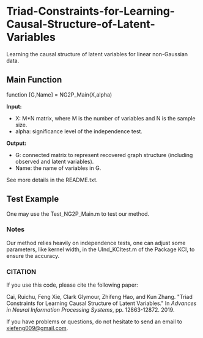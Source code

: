 # Triad-Constraints-for-Learning-Causal-Structure-of-Latent-Variables

Learning the causal structure of latent variables for linear non-Gaussian data.



## **Main Function**

function [G,Name] = NG2P_Main(X,alpha)

**Input:**

- X: M*N matrix, where M is the number of variables and N is the sample size.
- alpha: significance level of the independence test.

**Output:**

- G: connected matrix to represent recovered graph structure (including observed and latent variables).
- Name: the name of variables in G.

See more details in the README.txt.

## Test Example

One may use the Test_NG2P_Main.m to test our method.



### Notes

Our method relies heavily on independence tests, one can adjust some parameters, like kernel width, in the UInd_KCItest.m of the Package KCI, to ensure the accuracy.



### CITATION

If you use this code, please cite the following paper:

Cai, Ruichu, Feng Xie, Clark Glymour, Zhifeng Hao, and Kun Zhang. "Triad Constraints for Learning Causal Structure of Latent Variables." In *Advances in Neural Information Processing Systems*, pp. 12863-12872. 2019.

If you have problems or questions, do not hesitate to send an email to xiefeng009@gmail.com.
